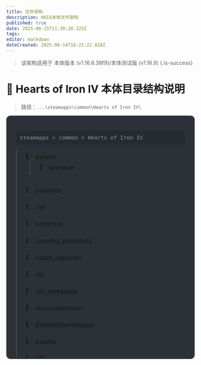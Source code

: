 ```yaml
---
title: 文件架构
description: HOI4本体文件架构
published: true
date: 2025-06-15T11:39:20.325Z
tags: 
editor: markdown
dateCreated: 2025-06-14T16:21:22.818Z
---
```


> 该架构适用于 本体版本 (v1.16.8.38f9)/本体测试版 (v1.16.9)
{.is-success}
# 📁 Hearts of Iron IV 本体目录结构说明

> 路径：`...\steamapps\common\Hearts of Iron IV\`

<style>    .file-tree {        flex: 2;        background: rgba(22, 27, 34, 0.9);        border-radius: 10px;        padding: 25px;        border: 1px solid #444c56;        overflow: auto;        max-height: 600px;    }    .tree-title {        font-size: 1.5rem;        margin-bottom: 20px;        color: #58a6ff;        display: flex;        align-items: center;    }    .tree-title i {        margin-right: 10px;        color: #e6b450;    }    .folder {        list-style: none;        padding-left: 25px;        position: relative;    }    .folder:before {        content: "";        position: absolute;        left: 0;        top: 0;        bottom: 0;        width: 2px;        background: #444c56;    }    .folder-item {        position: relative;        margin-bottom: 8px;        padding-left: 25px;        cursor: pointer;        transition: all 0.3s;        border-radius: 4px;        padding: 8px 12px;        width: max-content;            }    .folder-item:hover {        background: rgba(65, 105, 225, 0.15);    }    .folder-item:before {        content: "📁" !important;        position: absolute !important;        left: 0 !important;        top: 8px !important;    }    .folder-item .name {        position: relative;        font-weight: 500;        font-size: 1.1rem;        word-wrap: break-word;        margin-left: 15px;    }    .folder-item .desc {        display: none;        position: absolute;        background: rgba(22, 27, 34, 0.95);        color: #c9d1d9;        border: 1px solid #58a6ff;        padding: 15px;        border-radius: 8px;        width: 300px;        z-index: 100;        box-shadow: 0 5px 15px rgba(0, 0, 0, 0.3);        font-size: 0.95rem;        line-height: 1.5;        left: 0;        top: 100%;        margin-top: 10px;    }    .folder-item:hover>.desc {        display: block;    }    .folder-item .desc:before {        content: "";        position: absolute;        left: 20px;        bottom: 100%;        width: 0;        height: 0;        border-left: 10px solid transparent;        border-right: 10px solid transparent;        border-bottom: 10px solid #58a6ff;    }    .path {        color: #8b949e;        font-size: 0.9rem;        margin: 15px 0;        padding: 10px;        background: rgba(33, 38, 45, 0.5);        border-radius: 5px;        font-family: monospace;        word-wrap: break-word;    }    .search-box {        margin-bottom: 20px;        position: relative;    }    .search-box input {        width: 100%;        padding: 10px 15px 10px 40px;        border-radius: 25px;        border: 1px solid #444c56;        background: rgba(33, 38, 45, 0.7);        color: #c9d1d9;        font-size: 1rem;    }    .search-box i {        position: absolute;        left: 15px;        top: 50%;        transform: translateY(-50%);        color: #8b949e;    }    @media (max-width: 900px) {        .folder-item {            max-width: 100%;        }        .folder-item .desc {            width: 250px;            left: 0;            top: 100%;        }    }    @media (max-width: 600px) {        .folder-item .desc {            width: 200px;        }    }</style>
<div class="file-tree"><div class="path">        steamapps > common > Hearts of Iron IV</div><ul class="folder"><li class="folder-item"><span class="name">assets</span><div class="desc">基础资源文件，包含游戏核心资产和依赖文件</div><ul class="folder"><li class="folder-item"><span class="name">browser</span><div class="desc">内置浏览器相关文件</div></li></ul></li><li class="folder-item"><span class="name">browser</span><div class="desc">内置浏览器相关文件</div></li><li class="folder-item"><span class="name">cef</span><div class="desc">Chromium Embedded Framework 文件</div></li><li class="folder-item"><span class="name">common</span><div class="desc">常用文件，包含大量按钮制作和通用脚本文件</div></li><li class="folder-item"><span class="name">country_metadata</span><div class="desc">国家元数据存储</div></li><li class="folder-item"><span class="name">crash_reporter</span><div class="desc">崩溃报告工具</div></li><li class="folder-item"><span class="name">clc</span><div class="desc">钢线棒/CNV DLC文件，包含扩展内容</div></li><li class="folder-item"><span class="name">clc_metadata</span><div class="desc">DLC元数据文件</div></li><li class="folder-item"><span class="name">documentation</span><div class="desc">钢线棒/CNV文档文件，包含大量条件、效果、修正等实用词条</div></li><li class="folder-item"><span class="name">EmptySteamDepot</span><div class="desc">Steam空仓库占位文件</div></li><li class="folder-item"><span class="name">events</span><div class="desc">事件文件夹，新闻及普通事件都在这里面定义</div></li><li class="folder-item"><span class="name">gfx</span><div class="desc">美术资源文件夹，包含所有游戏图形资源</div></li><li class="folder-item"><span class="name">history</span><div class="desc">历史文件夹，可定义国家、地块、军队、通用将领顾问</div></li><li class="folder-item"><span class="name">integrated_clc</span><div class="desc">集成DLC内容</div></li><li class="folder-item"><span class="name">interface</span><div class="desc">页面文件夹，可定义图片图标、GUI前端、鸣谢名单修改等</div></li><li class="folder-item"><span class="name">localisation</span><div class="desc">本地化文件夹，包含游戏文本的多语言翻译</div></li><li class="folder-item"><span class="name">map</span><div class="desc">地图文件夹，包含游戏地图数据和定义</div></li><li class="folder-item"><span class="name">music</span><div class="desc">音乐包文件夹，包含游戏背景音乐</div></li><li class="folder-item"><span class="name">pdx_browser</span><div class="desc">Paradox浏览器组件</div></li><li class="folder-item"><span class="name">pdx_launcher</span><div class="desc">游戏启动器文件</div></li><li class="folder-item"><span class="name">pdx_online_assets</span><div class="desc">在线资源文件</div></li><li class="folder-item"><span class="name">portraits</span><div class="desc">随机大众脸肖像定义，包含领导人肖像</div></li><li class="folder-item"><span class="name">previewer_assets</span><div class="desc">预览资源文件</div></li><li class="folder-item"><span class="name">script</span><div class="desc">游戏脚本文件</div></li><li class="folder-item"><span class="name">sound</span><div class="desc">音效文件夹，包含游戏音效和语音</div></li><li class="folder-item"><span class="name">steam_settings</span><div class="desc">Steam平台设置文件</div></li><li class="folder-item"><span class="name">tests</span><div class="desc">测试相关文件</div></li><li class="folder-item"><span class="name">tools</span><div class="desc">工具文件夹，包括一些钢网制作组常用的工具</div></li><li class="folder-item"><span class="name">tutorial</span><div class="desc">教程文件</div></li><li class="folder-item"><span class="name">tweakergui_assets</span><div class="desc">调试GUI资源</div></li><li class="folder-item"><span class="name">wiki</span><div class="desc">游戏维基文档</div></li></ul></div><script>    document.querySelectorAll('.folder-item').forEach(item => {        item.addEventListener('click', function (e) {            // 防止点击子菜单时触发父菜单的点击事件            // if (e.target.closest('.folder')) return;            // 切换当前菜单项的active类            this.classList.toggle('active');            // 查找当前菜单项下的子菜单            const subMenu = this.querySelector('.folder');            if (subMenu) {                // 切换子菜单的显示状态                const isActive = this.classList.contains('active');                subMenu.style.display = isActive ? "none" : "";            }        });    });</script>
